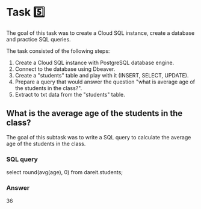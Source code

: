 # Task 5️⃣

The goal of this task was to create a Cloud SQL instance, create a database and practice SQL queries.

The task consisted of the following steps:
1. Create a Cloud SQL instance with PostgreSQL database engine.
2. Connect to the database using Dbeaver.
3. Create a "students" table and play with it (INSERT, SELECT, UPDATE).
4. Prepare a query that would answer the question "what is average age of the students in the class?".
5. Extract to txt data from the "students" table.

## What is the average age of the students in the class?

The goal of this subtask was to write a SQL query to calculate the average age of the students in the class.

### SQL query

select round(avg(age), 0) from dareit.students;

### Answer

36
